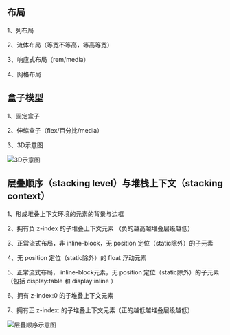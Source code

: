 ## 布局
1、列布局

2、流体布局（等宽不等高，等高等宽）

3、响应式布局（rem/media）

4、网格布局

## 盒子模型
1、固定盒子

2、伸缩盒子（flex/百分比/media）

3、3D示意图

![3D示意图](https://github.com/little-pigeon/assets/blob/master/images/html/box-model-3D.gif)

## 层叠顺序（stacking level）与堆栈上下文（stacking context）
1、形成堆叠上下文环境的元素的背景与边框

2、拥有负 z-index 的子堆叠上下文元素 （负的越高越堆叠层级越低）

3、正常流式布局，非 inline-block，无 position 定位（static除外）的子元素

4、无 position 定位（static除外）的 float 浮动元素

5、正常流式布局， inline-block元素，无 position 定位（static除外）的子元素（包括 display:table 和 display:inline ）

6、拥有 z-index:0 的子堆叠上下文元素

7、拥有正 z-index: 的子堆叠上下文元素（正的越低越堆叠层级越低）

![层叠顺序示意图](https://github.com/little-pigeon/assets/blob/master/images/html/html-7-level.png)
